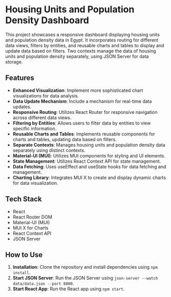 # Housing Units and Population Density Dashboard

This project showcases a responsive dashboard displaying housing units and population density data in Egypt. It incorporates routing for different data views, filters by entities, and reusable charts and tables to display and update data based on filters. Two contexts manage the data of housing units and population density separately, using JSON Server for data storage.

## Features

- **Enhanced Visualization**: Implement more sophisticated chart visualizations for data analysis.
- **Data Update Mechanism**: Include a mechanism for real-time data updates.
- **Responsive Routing**: Utilizes React Router for responsive navigation across different data views.
- **Filtering by Entities**: Allows users to filter data by entities to view specific information.
- **Reusable Charts and Tables**: Implements reusable components for charts and tables, updating data based on filters.
- **Separate Contexts**: Manages housing units and population density data separately using distinct contexts.
- **Material-UI (MUI)**: Utilizes MUI components for styling and UI elements.
- **State Management**: Utilizes React Context API for state management.
- **Data Fetching**: Uses useEffect and useState hooks for data fetching and management.
- **Charting Library**: Integrates MUI X to create and display dynamic charts for data visualization.


## Tech Stack

- React
- React Router DOM
- Material-UI (MUI)
- MUI X for Charts
- React Context API
- JSON Server

## How to Use

1. **Installation**: Clone the repository and install dependencies using `npm install`.
2. **Start JSON Server**: Run the JSON Server using `json-server --watch  data/data.json --port 8000`.
3. **Start React App**: Run the React app using `npm start`.


